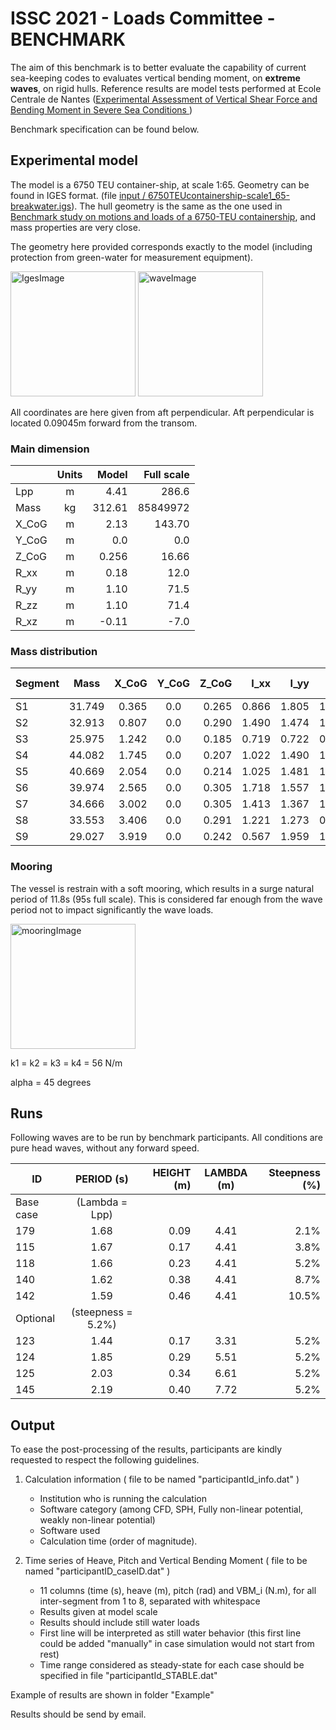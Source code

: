 # ISSC 2021 - Loads Committee - BENCHMARK


The aim of this benchmark is to better evaluate the capability of current sea-keeping codes to evaluates vertical bending moment, on **extreme waves**, on rigid hulls. Reference results are model tests performed at Ecole Centrale de Nantes ([Experimental Assessment of Vertical Shear Force and Bending Moment in Severe Sea Conditions ](https://asmedigitalcollection.asme.org/OMAE/proceedings-abstract/OMAE2019/58783/V003T02A031/1067598))

Benchmark specification can be found below.


## Experimental model

The model is  a 6750 TEU container-ship, at scale 1:65. Geometry can be found in IGES format. (file [input / 6750TEUcontainership-scale1_65-breakwater.igs]()). The hull geometry is the same as the one used in [Benchmark study on motions and loads of a 6750-TEU containership](https://www.sciencedirect.com/science/article/pii/S0029801816300804), and mass properties are very close. 

The geometry here provided corresponds exactly to the model (including protection from green-water for measurement equipment).

<img src="https://github.com/Guillaume4/ISSC_2021_LOADS_BENCHMARK/blob/master/Input/iges_picture.png" alt="IgesImage" width="200"/>  <img src="https://github.com/Guillaume4/ISSC_2021_LOADS_BENCHMARK/blob/master/\Experiments/experiment_illustration.png" alt="waveImage" width="200"/>

All coordinates are here given from aft perpendicular. Aft perpendicular is located 0.09045m forward from the transom.

### Main dimension


|         | Units           | Model  | Full scale |
| ------------- |:-------------:| -----:|-----:|
|Lpp  | m | 4.41 | 286.6|
|Mass | kg | 312.61 | 85849972|
|X_CoG |m | 2.13 | 143.70|
|Y_CoG |m |0.0 | 0.0|
|Z_CoG |m | 0.256 | 16.66|
|R_xx | m |0.18 | 12.0|
|R_yy | m |1.10 | 71.5|
|R_zz | m |1.10 | 71.4|
|R_xz | m |-0.11 | -7.0|

### Mass distribution


Segment | Mass | X_CoG | Y_CoG |Z_CoG|I_xx|I_yy|I_zz|I_xz|X Segment connection|
| ------------- |:-------------:| -----:|:-------------:| -----:|-----:|-----:|-----:|-----:| -----:|
S1|31.749|0.365|0.0|0.265|0.866|1.805|1.819|0.082|0.62755
S2|32.913|0.807|0.0|0.290|1.490|1.474|1.031|-0.237|1.03755
S3|25.975|1.242|0.0|0.185|0.719|0.722|0.871|0.001|1.44755
S4|44.082|1.745|0.0|0.207|1.022|1.490|1.670|-0.150|1.90455
S5|40.669|2.054|0.0|0.214|1.025|1.481|1.658|0.021|2.36155
S6|39.974|2.565|0.0|0.305|1.718|1.557|1.067|-0.017|2.77155
S7|34.666|3.002|0.0|0.305|1.413|1.367|1.019|0.166|3.18155
S8|33.553|3.406|0.0|0.291|1.221|1.273|0.907|0.193|3.59155
S9|29.027|3.919|0.0|0.242|0.567|1.959|1.999|0.039


### Mooring

The vessel is restrain with a soft mooring, which results in a surge natural period of 11.8s (95s full scale). This is considered far enough from the wave period not to impact significantly the wave loads. 

<img src="https://github.com/Guillaume4/ISSC_2021_LOADS_BENCHMARK/blob/master/\Experiments/mooring.png" alt="mooringImage" width="200"/>

k1 = k2 = k3 = k4 = 56 N/m

alpha = 45 degrees



## Runs

Following waves are to be run by benchmark participants. All conditions are pure head waves, without any forward speed.

|   ID      | PERIOD (s) | HEIGHT (m)  |LAMBDA (m)| Steepness (%)|
| ------------- |:-------------:| -----:|:-------------:|--------:|
|Base case | (Lambda = Lpp)| |
179|1.68|0.09|4.41|2.1%
115|1.67|0.17|4.41|3.8%
118|1.66|0.23|4.41|5.2%
140|1.62|0.38|4.41|8.7%
142|1.59|0.46|4.41|10.5%
|Optional | (steepness = 5.2%)| |
123|1.44|0.17|3.31|5.2%
124|1.85|0.29|5.51|5.2%
125|2.03|0.34|6.61|5.2%
145|2.19|0.40|7.72|5.2%




## Output

To ease the post-processing of the results, participants are kindly requested to respect the following guidelines.

1. Calculation information ( file to be named "participantId\_info.dat" )
	- Institution who is running the calculation
	- Software category (among CFD, SPH, Fully non-linear potential, weakly non-linear potential)
	- Software used
	- Calculation time (order of magnitude).

2. Time series of Heave, Pitch and Vertical Bending Moment ( file to be named "participantID\_caseID.dat" )
	- 11 columns (time (s), heave (m), pitch (rad) and VBM_i (N.m), for all inter-segment from 1 to 8, separated with whitespace
	- Results given at model scale
	- Results should include still water loads
	- First line will be interpreted as still water behavior (this first line could be added "manually" in case simulation would not start from rest)
	- Time range considered as steady-state for each case should be specified in file "participantId\_STABLE.dat"


Example of results are shown in folder "Example"


Results should be send by email.


